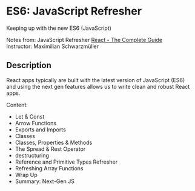 # ES6: JavaScript Refresher
Keeping up with the new ES6 (JavaScript)

Notes from: JavaScript Refresher 
[React - The Complete Guide](https://www.udemy.com/course/react-the-complete-guide-incl-redux/)  
Instructor: Maximilian Schwarzmüller

## Description

React apps typically are built with the latest version of JavaScript (ES6)        
and using the next gen features allows us to write clean and robust React apps.

Content:
* Let & Const
* Arrow Functions
* Exports and Imports
* Classes
* Classes, Properties & Methods
* The Spread & Rest Operator
* destructuring
* Reference and Primitive Types Refresher
* Refreshing Array Functions
* Wrap Up
* Summary: Next-Gen JS

